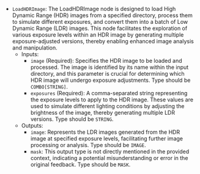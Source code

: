 - `LoadHDRImage`: The LoadHDRImage node is designed to load High Dynamic Range (HDR) images from a specified directory, process them to simulate different exposures, and convert them into a batch of Low Dynamic Range (LDR) images. This node facilitates the exploration of various exposure levels within an HDR image by generating multiple exposure-adjusted versions, thereby enabling enhanced image analysis and manipulation.
    - Inputs:
        - `image` (Required): Specifies the HDR image to be loaded and processed. The image is identified by its name within the input directory, and this parameter is crucial for determining which HDR image will undergo exposure adjustments. Type should be `COMBO[STRING]`.
        - `exposures` (Required): A comma-separated string representing the exposure levels to apply to the HDR image. These values are used to simulate different lighting conditions by adjusting the brightness of the image, thereby generating multiple LDR versions. Type should be `STRING`.
    - Outputs:
        - `image`: Represents the LDR images generated from the HDR image at specified exposure levels, facilitating further image processing or analysis. Type should be `IMAGE`.
        - `mask`: This output type is not directly mentioned in the provided context, indicating a potential misunderstanding or error in the original feedback. Type should be `MASK`.

